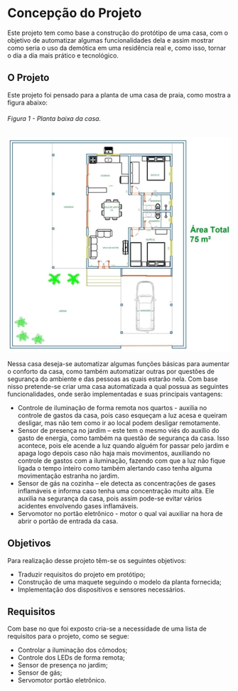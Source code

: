 # Concepção do Projeto 

Este projeto tem como base a construção do protótipo de uma casa, com o objetivo de automatizar algumas funcionalidades dela e assim mostrar como seria o uso da demótica em uma residência real e, como isso, tornar o dia a dia mais prático e tecnológico.

## O Projeto

Este projeto foi pensado para a planta de uma casa de praia, como mostra a figura abaixo:

###### Figura 1 - Planta baixa da casa.
![Figura 1: Planta baixa da casa.](./figuras/Planta_baixa_PI2.jpg)

Nessa casa deseja-se automatizar algumas funções básicas para aumentar o conforto da casa, como também automatizar outras por questões de segurança do ambiente e das pessoas as quais estarão nela. Com base nisso pretende-se criar uma casa automatizada a qual possua as seguintes funcionalidades, onde serão implementadas e suas principais vantagens:

* Controle de iluminação de forma remota nos quartos - auxilia no controle de gastos da casa, pois caso esqueçam a luz acesa e queiram desligar, mas não tem como ir ao local podem desligar remotamente.
* Sensor de presença no jardim – este tem o mesmo viés do auxílio do gasto de energia, como também na questão de segurança da casa. Isso acontece, pois ele acende a luz quando alguém for passar pelo jardim e apaga logo depois caso não haja mais movimentos, auxiliando no controle de gastos com a iluminação, fazendo com que a luz não fique ligada o tempo inteiro como também alertando caso tenha alguma movimentação estranha no jardim.
* Sensor de gás na cozinha – ele detecta as concentrações de gases inflamáveis e informa caso tenha uma concentração muito alta. Ele auxilia na segurança da casa, pois assim pode-se evitar vários acidentes envolvendo gases inflamáveis.
* Servomotor no portão eletrônico - motor o qual vai auxiliar na  hora de abrir o portão de entrada da casa.

## Objetivos
Para realização desse projeto têm-se os seguintes objetivos:
* Traduzir requisitos do projeto em protótipo;
* Construção de uma maquete seguindo o modelo da planta fornecida;
* Implementação dos dispositivos e sensores necessários.

## Requisitos

Com base no que foi exposto cria-se a necessidade de uma lista de requisitos para o projeto, como se segue:
 * Controlar a iluminação dos cômodos;
 * Controle dos LEDs de forma remota;
 * Sensor de presença no jardim;
 * Sensor de gás;
 * Servomotor portão eletrônico.

